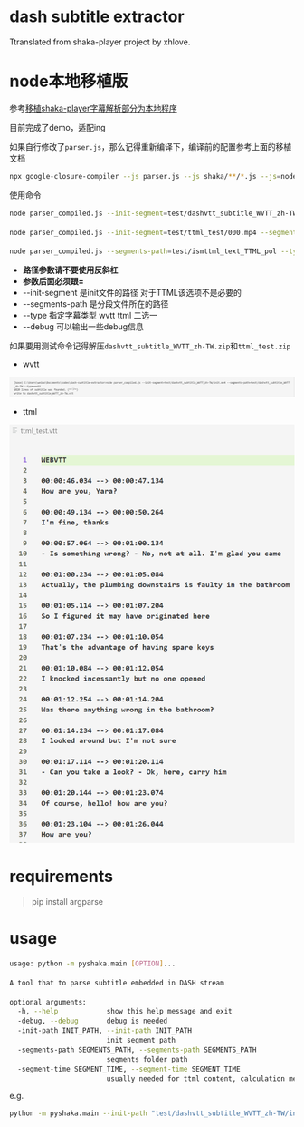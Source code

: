 # dash subtitle extractor

Ttranslated from shaka-player project by xhlove.

# node本地移植版

参考[移植shaka-player字幕解析部分为本地程序](移植shaka-player字幕解析部分为本地程序.md)

目前完成了demo，适配ing

如果自行修改了`parser.js`，那么记得重新编译下，编译前的配置参考上面的移植文档

```bash
npx google-closure-compiler --js parser.js --js shaka/**/*.js --js=node_modules/xmldom/**/*.js --js=node_modules/google-closure-library/**/*.js --js=!**/goog/asserts/asserts.js --dependency_mode=PRUNE --entry_point=goog:parser --js_output_file=parser_compiled.js
```

使用命令

```bash
node parser_compiled.js --init-segment=test/dashvtt_subtitle_WVTT_zh-TW/init.mp4 --segments-path=test/dashvtt_subtitle_WVTT_zh-TW --type=wvtt

node parser_compiled.js --init-segment=test/ttml_test/000.mp4 --segments-path=test/ttml_test --type=ttml

node parser_compiled.js --segments-path=test/ismttml_text_TTML_pol --type=ttml
```

- **路径参数请不要使用反斜杠**
- **参数后面必须跟=**
- --init-segment 是init文件的路径 对于TTML该选项不是必要的
- --segments-path 是分段文件所在的路径
- --type 指定字幕类型 wvtt ttml 二选一
- --debug 可以输出一些debug信息

如果要用测试命令记得解压`dashvtt_subtitle_WVTT_zh-TW.zip`和`ttml_test.zip`

- wvtt

![](images/Snipaste_2021-09-06_22-11-33.png)

- ttml

![](images/Snipaste_2021-09-06_23-54-31.png)

# requirements

> pip install argparse

# usage

```bash
usage: python -m pyshaka.main [OPTION]...

A tool that to parse subtitle embedded in DASH stream

optional arguments:
  -h, --help            show this help message and exit
  -debug, --debug       debug is needed
  -init-path INIT_PATH, --init-path INIT_PATH
                        init segment path
  -segments-path SEGMENTS_PATH, --segments-path SEGMENTS_PATH
                        segments folder path
  -segment-time SEGMENT_TIME, --segment-time SEGMENT_TIME
                        usually needed for ttml content, calculation method: d / timescale
```

e.g.

```bash
python -m pyshaka.main --init-path "test/dashvtt_subtitle_WVTT_zh-TW/init.mp4" --segments-path "test/dashvtt_subtitle_WVTT_zh-TW"
```